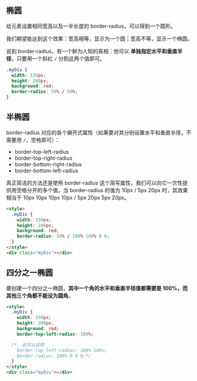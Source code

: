 ## 椭圆

给元素设置相同宽高以及一半长度的 border-radius，可以得到一个圆形。

我们期望能达到这个效果：宽高相等，显示为一个圆；宽高不等，显示一个椭圆。

说到 border-radius，有一个鲜为人知的真相：他可以 **单独指定水平和垂直半径**，只要用一个斜杠 `/` 分割这两个值即可。

```css
.myDiv {
  width: 150px;
  height: 200px;
  background: red;
  border-radius: 50% / 50%;
}
```

## 半椭圆

border-radius 对应的各个展开式属性（如果要对其分别设置水平和垂直半径，不需要用 `/`，空格即可）：

- border-top-left-radius
- border-top-right-radius
- border-bottom-right-radius
- border-bottom-left-radius

真正简洁的方法还是使用 border-radius 这个简写属性，我们可以向它一次性提供用空格分开的多个值。当 border-radius 的值为 10px / 5px 20px 时，其效果相当于 10px 10px 10px 10px / 5px 20px 5px 20px。

```html
<style>
  .myDiv {
    width: 150px;
    height: 200px;
    background: red;
    border-radius: 50% / 100% 100% 0 0;
  }
</style>
<div class="myDiv"></div>
```

## 四分之一椭圆

要创建一个四分之一椭圆，**其中一个角的水平和垂直半径值都需要是 100%，而其他三个角都不能设为圆角**。

```html
<style>
  .myDiv {
    width: 150px;
    height: 200px;
    background: red;
    border-top-left-radius: 100%;

  /*  还可以这样
    border-top-left-radius: 100% 100%;
    border-radius: 100% 0 0 0;*/
  }
</style>
<div class="myDiv"></div>
```